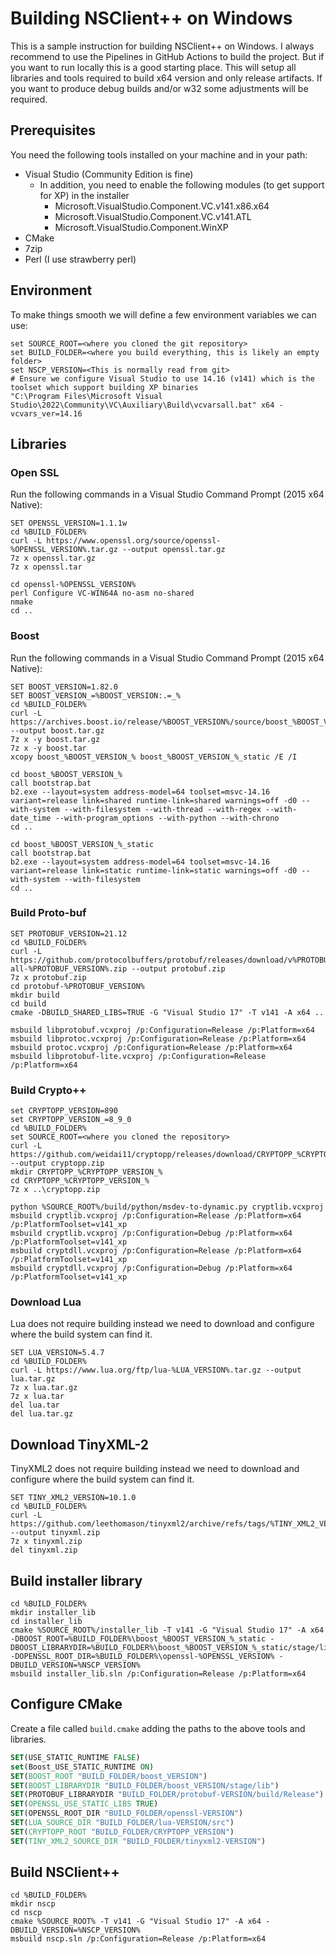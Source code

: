 # Building NSClient++ on Windows

This is a sample instruction for building NSClient++ on Windows.
I always recommend to use the Pipelines in GitHub Actions to build the project.
But if you want to run locally this is a good starting place.
This will setup all libraries and tools required to build x64 version and only release artifacts.
If you want to produce debug builds and/or w32 some adjustments will be required.


## Prerequisites

You need the following tools installed on your machine and in your path:
* Visual Studio (Community Edition is fine)
  * In addition, you need to enable the following modules (to get support for XP) in the installer
    * Microsoft.VisualStudio.Component.VC.v141.x86.x64
    * Microsoft.VisualStudio.Component.VC.v141.ATL
    * Microsoft.VisualStudio.Component.WinXP
* CMake
* 7zip
* Perl (I use strawberry perl)

## Environment

To make things smooth we will define a few environment variables we can use:

```commandline
set SOURCE_ROOT=<where you cloned the git repository>
set BUILD_FOLDER=<where you build everything, this is likely an empty folder>
set NSCP_VERSION=<This is normally read from git>
# Ensure we configure Visual Studio to use 14.16 (v141) which is the toolset which support building XP binaries
"C:\Program Files\Microsoft Visual Studio\2022\Community\VC\Auxiliary\Build\vcvarsall.bat" x64 -vcvars_ver=14.16
```

## Libraries

### Open SSL

Run the following commands in a Visual Studio Command Prompt (2015 x64 Native):

```commandline
SET OPENSSL_VERSION=1.1.1w
cd %BUILD_FOLDER%
curl -L https://www.openssl.org/source/openssl-%OPENSSL_VERSION%.tar.gz --output openssl.tar.gz
7z x openssl.tar.gz
7z x openssl.tar

cd openssl-%OPENSSL_VERSION%
perl Configure VC-WIN64A no-asm no-shared
nmake
cd ..
```

### Boost

Run the following commands in a Visual Studio Command Prompt (2015 x64 Native):

```commandline
SET BOOST_VERSION=1.82.0
SET BOOST_VERSION_=%BOOST_VERSION:.=_%
cd %BUILD_FOLDER%
curl -L https://archives.boost.io/release/%BOOST_VERSION%/source/boost_%BOOST_VERSION_%.tar.gz --output boost.tar.gz
7z x -y boost.tar.gz
7z x -y boost.tar
xcopy boost_%BOOST_VERSION_% boost_%BOOST_VERSION_%_static /E /I

cd boost_%BOOST_VERSION_%
call bootstrap.bat
b2.exe --layout=system address-model=64 toolset=msvc-14.16 variant=release link=shared runtime-link=shared warnings=off -d0 --with-system --with-filesystem --with-thread --with-regex --with-date_time --with-program_options --with-python --with-chrono
cd ..

cd boost_%BOOST_VERSION_%_static
call bootstrap.bat
b2.exe --layout=system address-model=64 toolset=msvc-14.16 variant=release link=static runtime-link=static warnings=off -d0 --with-system --with-filesystem
cd ..
```

### Build Proto-buf

```commandline
SET PROTOBUF_VERSION=21.12
cd %BUILD_FOLDER%
curl -L https://github.com/protocolbuffers/protobuf/releases/download/v%PROTOBUF_VERSION%/protobuf-all-%PROTOBUF_VERSION%.zip --output protobuf.zip
7z x protobuf.zip
cd protobuf-%PROTOBUF_VERSION%
mkdir build
cd build
cmake -DBUILD_SHARED_LIBS=TRUE -G "Visual Studio 17" -T v141 -A x64 ..

msbuild libprotobuf.vcxproj /p:Configuration=Release /p:Platform=x64
msbuild libprotoc.vcxproj /p:Configuration=Release /p:Platform=x64
msbuild protoc.vcxproj /p:Configuration=Release /p:Platform=x64
msbuild libprotobuf-lite.vcxproj /p:Configuration=Release /p:Platform=x64
```

### Build Crypto++

```commandline
set CRYPTOPP_VERSION=890
set CRYPTOPP_VERSION_=8_9_0
cd %BUILD_FOLDER%
set SOURCE_ROOT=<where you cloned the repository>
curl -L https://github.com/weidai11/cryptopp/releases/download/CRYPTOPP_%CRYPTOPP_VERSION_%/cryptopp%CRYPTOPP_VERSION%.zip --output cryptopp.zip
mkdir CRYPTOPP_%CRYPTOPP_VERSION_%
cd CRYPTOPP_%CRYPTOPP_VERSION_%
7z x ..\cryptopp.zip

python %SOURCE_ROOT%/build/python/msdev-to-dynamic.py cryptlib.vcxproj
msbuild cryptlib.vcxproj /p:Configuration=Release /p:Platform=x64 /p:PlatformToolset=v141_xp
msbuild cryptlib.vcxproj /p:Configuration=Debug /p:Platform=x64 /p:PlatformToolset=v141_xp
msbuild cryptdll.vcxproj /p:Configuration=Release /p:Platform=x64 /p:PlatformToolset=v141_xp
msbuild cryptdll.vcxproj /p:Configuration=Debug /p:Platform=x64 /p:PlatformToolset=v141_xp
```

### Download Lua

Lua does not require building instead we need to download and configure where the build system can find it.

```commandline
SET LUA_VERSION=5.4.7
cd %BUILD_FOLDER%
curl -L https://www.lua.org/ftp/lua-%LUA_VERSION%.tar.gz --output lua.tar.gz
7z x lua.tar.gz
7z x lua.tar
del lua.tar
del lua.tar.gz
```


## Download TinyXML-2

TinyXML2 does not require building instead we need to download and configure where the build system can find it.

```commandline
SET TINY_XML2_VERSION=10.1.0
cd %BUILD_FOLDER%
curl -L https://github.com/leethomason/tinyxml2/archive/refs/tags/%TINY_XML2_VERSION%.zip --output tinyxml.zip
7z x tinyxml.zip
del tinyxml.zip
```

## Build installer library

```commandline
cd %BUILD_FOLDER%
mkdir installer_lib
cd installer_lib 
cmake %SOURCE_ROOT%/installer_lib -T v141 -G "Visual Studio 17" -A x64 -DBOOST_ROOT=%BUILD_FOLDER%\boost_%BOOST_VERSION_%_static -DBOOST_LIBRARYDIR=%BUILD_FOLDER%\boost_%BOOST_VERSION_%_static/stage/lib -DOPENSSL_ROOT_DIR=%BUILD_FOLDER%\openssl-%OPENSSL_VERSION% -DBUILD_VERSION=%NSCP_VERSION% 
msbuild installer_lib.sln /p:Configuration=Release /p:Platform=x64
```

## Configure CMake

Create a file called `build.cmake` adding the paths to the above tools and libraries.

```cmake
SET(USE_STATIC_RUNTIME FALSE)
set(Boost_USE_STATIC_RUNTIME ON)
SET(BOOST_ROOT "BUILD_FOLDER/boost_VERSION")
SET(BOOST_LIBRARYDIR "BUILD_FOLDER/boost_VERSION/stage/lib")
SET(PROTOBUF_LIBRARYDIR "BUILD_FOLDER/protobuf-VERSION/build/Release")
SET(OPENSSL_USE_STATIC_LIBS TRUE)
SET(OPENSSL_ROOT_DIR "BUILD_FOLDER/openssl-VERSION")
SET(LUA_SOURCE_DIR "BUILD_FOLDER/lua-VERSION/src")
SET(CRYPTOPP_ROOT "BUILD_FOLDER/CRYPTOPP_VERSION")
SET(TINY_XML2_SOURCE_DIR "BUILD_FOLDER/tinyxml2-VERSION")
```

## Build NSClient++

```commandline
cd %BUILD_FOLDER%
mkdir nscp
cd nscp
cmake %SOURCE_ROOT% -T v141 -G "Visual Studio 17" -A x64 -DBUILD_VERSION=%NSCP_VERSION%
msbuild nscp.sln /p:Configuration=Release /p:Platform=x64
```